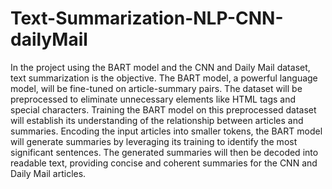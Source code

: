 # Text-Summarization-NLP-CNN-dailyMail
In the project using the BART model and the CNN and Daily Mail dataset, text summarization is the objective. The BART model, a powerful language model, will be fine-tuned on article-summary pairs. The dataset will be preprocessed to eliminate unnecessary elements like HTML tags and special characters. Training the BART model on this preprocessed dataset will establish its understanding of the relationship between articles and summaries. Encoding the input articles into smaller tokens, the BART model will generate summaries by leveraging its training to identify the most significant sentences. The generated summaries will then be decoded into readable text, providing concise and coherent summaries for the CNN and Daily Mail articles.
